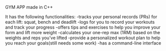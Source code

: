 GYM APP made in C++

It has the following functionalities:
-tracks your personal records (PRs) for each lift: squat, bench and deadlift
-logs for you to record your workouts and track your progress
-offers tips and exercises to help you improve your form and lift more weight
-calculates your one-rep max (1RM) based on the weights and reps you've lifted
-provide a personalized workout plan to help you reach your goals(still needs some work)
-has a command-line interface 
